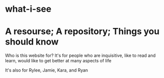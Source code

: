 # what-i-see 
<!DOCTYPE html>
<html>
  <head> 
  <title>A guide manual you weren't given </title> 
    <meta charset="utf-8"> 
    <link href="styles/styles2.css" rel="stylesheet"> 
    <link href="https://fonts.googleapis.com/css2?family=Josefin+Sans:wght@600&display=swap" rel="stylesheet">
  </head>
  
  <body>
<h1>A resourse; A repository; Things you should know </h1>
<!--<button>Edit User Info</button>  -->
<p>Who is this website for? 
  It's for people who are inquisitive, like to read and learn, would like to get better at many aspects of life 
    </p>  
    <p>It's also for Rylee, Jamie, Kara, and Ryan </p>    
  </body> 
  </html>
